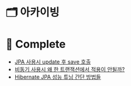 # 🗂️ 아카이빙
# 🥊 Complete 
- [JPA 사용시 update 후 save 호출](https://github.com/hongxeob/develop-issue/issues/1)
- [비동기 사용시 왜 한 트랜잭션에서 적용이 안될까?](https://github.com/hongxeob/develop-issue/issues/3)
- [Hibernate JPA 성능 튜닝 간단 방법들](https://github.com/hongxeob/develop-issue/issues/4)
